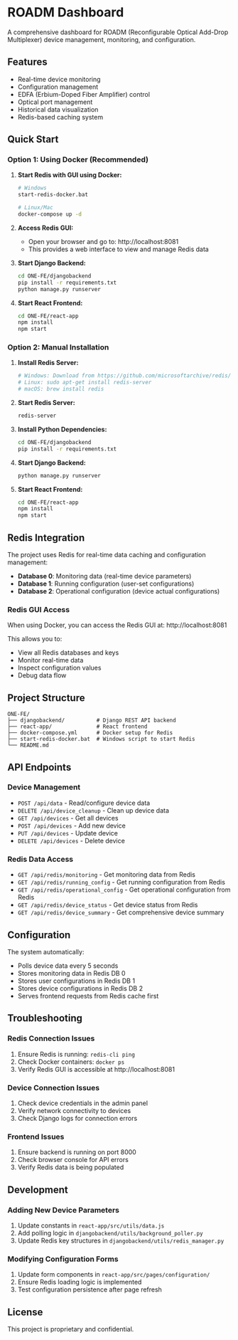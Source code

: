 # ROADM Dashboard

A comprehensive dashboard for ROADM (Reconfigurable Optical Add-Drop Multiplexer) device management, monitoring, and configuration.

## Features

- Real-time device monitoring
- Configuration management
- EDFA (Erbium-Doped Fiber Amplifier) control
- Optical port management
- Historical data visualization
- Redis-based caching system

## Quick Start

### Option 1: Using Docker (Recommended)

1. **Start Redis with GUI using Docker:**
   ```bash
   # Windows
   start-redis-docker.bat
   
   # Linux/Mac
   docker-compose up -d
   ```

2. **Access Redis GUI:**
   - Open your browser and go to: http://localhost:8081
   - This provides a web interface to view and manage Redis data

3. **Start Django Backend:**
   ```bash
   cd ONE-FE/djangobackend
   pip install -r requirements.txt
   python manage.py runserver
   ```

4. **Start React Frontend:**
   ```bash
   cd ONE-FE/react-app
   npm install
   npm start
   ```

### Option 2: Manual Installation

1. **Install Redis Server:**
   ```bash
   # Windows: Download from https://github.com/microsoftarchive/redis/releases
   # Linux: sudo apt-get install redis-server
   # macOS: brew install redis
   ```

2. **Start Redis Server:**
   ```bash
   redis-server
   ```

3. **Install Python Dependencies:**
   ```bash
   cd ONE-FE/djangobackend
   pip install -r requirements.txt
   ```

4. **Start Django Backend:**
   ```bash
   python manage.py runserver
   ```

5. **Start React Frontend:**
   ```bash
   cd ONE-FE/react-app
   npm install
   npm start
   ```

## Redis Integration

The project uses Redis for real-time data caching and configuration management:

- **Database 0**: Monitoring data (real-time device parameters)
- **Database 1**: Running configuration (user-set configurations)
- **Database 2**: Operational configuration (device actual configurations)

### Redis GUI Access

When using Docker, you can access the Redis GUI at: http://localhost:8081

This allows you to:
- View all Redis databases and keys
- Monitor real-time data
- Inspect configuration values
- Debug data flow

## Project Structure

```
ONE-FE/
├── djangobackend/          # Django REST API backend
├── react-app/              # React frontend
├── docker-compose.yml      # Docker setup for Redis
├── start-redis-docker.bat  # Windows script to start Redis
└── README.md
```

## API Endpoints

### Device Management
- `POST /api/data` - Read/configure device data
- `DELETE /api/device_cleanup` - Clean up device data
- `GET /api/devices` - Get all devices
- `POST /api/devices` - Add new device
- `PUT /api/devices` - Update device
- `DELETE /api/devices` - Delete device

### Redis Data Access
- `GET /api/redis/monitoring` - Get monitoring data from Redis
- `GET /api/redis/running_config` - Get running configuration from Redis
- `GET /api/redis/operational_config` - Get operational configuration from Redis
- `GET /api/redis/device_status` - Get device status from Redis
- `GET /api/redis/device_summary` - Get comprehensive device summary

## Configuration

The system automatically:
- Polls device data every 5 seconds
- Stores monitoring data in Redis DB 0
- Stores user configurations in Redis DB 1
- Stores device configurations in Redis DB 2
- Serves frontend requests from Redis cache first

## Troubleshooting

### Redis Connection Issues
1. Ensure Redis is running: `redis-cli ping`
2. Check Docker containers: `docker ps`
3. Verify Redis GUI is accessible at http://localhost:8081

### Device Connection Issues
1. Check device credentials in the admin panel
2. Verify network connectivity to devices
3. Check Django logs for connection errors

### Frontend Issues
1. Ensure backend is running on port 8000
2. Check browser console for API errors
3. Verify Redis data is being populated

## Development

### Adding New Device Parameters
1. Update constants in `react-app/src/utils/data.js`
2. Add polling logic in `djangobackend/utils/background_poller.py`
3. Update Redis key structures in `djangobackend/utils/redis_manager.py`

### Modifying Configuration Forms
1. Update form components in `react-app/src/pages/configuration/`
2. Ensure Redis loading logic is implemented
3. Test configuration persistence after page refresh

## License

This project is proprietary and confidential.
